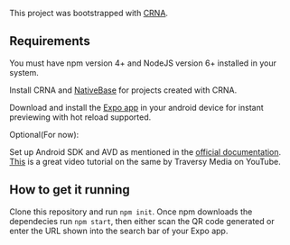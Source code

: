 
This project was bootstrapped with [CRNA](https://github.com/react-community/create-react-native-app).

## Requirements

You must have npm version 4+ and NodeJS version 6+ installed in your system.

Install CRNA and [NativeBase](https://docs.nativebase.io/docs/GetStarted.html) for projects created with CRNA.

Download and install the [Expo app](https://play.google.com/store/apps/details?id=host.exp.exponent&hl=en) in your android device for instant previewing with hot reload supported.

Optional(For now):

Set up Android SDK and AVD as mentioned in the [official documentation](https://facebook.github.io/react-native/docs/getting-started.html). [This](https://www.youtube.com/watch?v=KRLLjlpy0r4) is a great video tutorial on the same by Traversy Media on YouTube.

## How to get it running

Clone this repository and run `npm init`. Once npm downloads the dependecies run `npm start`, then either scan the QR code generated or enter the URL shown into the search bar of your Expo app.
